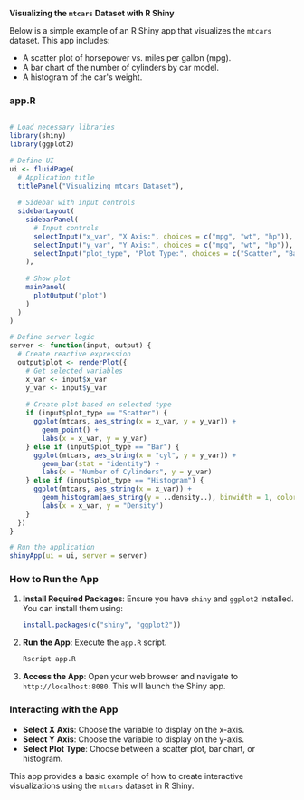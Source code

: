 **Visualizing the `mtcars` Dataset with R Shiny**

Below is a simple example of an R Shiny app that visualizes the `mtcars` dataset. This app includes:

- A scatter plot of horsepower vs. miles per gallon (mpg).
- A bar chart of the number of cylinders by car model.
- A histogram of the car's weight.

### **app.R**

```r

# Load necessary libraries
library(shiny)
library(ggplot2)

# Define UI
ui <- fluidPage(
  # Application title
  titlePanel("Visualizing mtcars Dataset"),
  
  # Sidebar with input controls
  sidebarLayout(
    sidebarPanel(
      # Input controls
      selectInput("x_var", "X Axis:", choices = c("mpg", "wt", "hp")),
      selectInput("y_var", "Y Axis:", choices = c("mpg", "wt", "hp")),
      selectInput("plot_type", "Plot Type:", choices = c("Scatter", "Bar", "Histogram"))
    ),
    
    # Show plot
    mainPanel(
      plotOutput("plot")
    )
  )
)

# Define server logic
server <- function(input, output) {
  # Create reactive expression
  output$plot <- renderPlot({
    # Get selected variables
    x_var <- input$x_var
    y_var <- input$y_var
    
    # Create plot based on selected type
    if (input$plot_type == "Scatter") {
      ggplot(mtcars, aes_string(x = x_var, y = y_var)) +
        geom_point() +
        labs(x = x_var, y = y_var)
    } else if (input$plot_type == "Bar") {
      ggplot(mtcars, aes_string(x = "cyl", y = y_var)) +
        geom_bar(stat = "identity") +
        labs(x = "Number of Cylinders", y = y_var)
    } else if (input$plot_type == "Histogram") {
      ggplot(mtcars, aes_string(x = x_var)) +
        geom_histogram(aes_string(y = ..density..), binwidth = 1, color = "black", fill = "lightblue") +
        labs(x = x_var, y = "Density")
    }
  })
}

# Run the application 
shinyApp(ui = ui, server = server)
```

### **How to Run the App**

1. **Install Required Packages**: Ensure you have `shiny` and `ggplot2` installed. You can install them using:

   ```r
   install.packages(c("shiny", "ggplot2"))
   ```

2. **Run the App**: Execute the `app.R` script.

   ```r
   Rscript app.R
   ```

3. **Access the App**: Open your web browser and navigate to `http://localhost:8080`. This will launch the Shiny app.

### **Interacting with the App**

- **Select X Axis**: Choose the variable to display on the x-axis.
- **Select Y Axis**: Choose the variable to display on the y-axis.
- **Select Plot Type**: Choose between a scatter plot, bar chart, or histogram.

This app provides a basic example of how to create interactive visualizations using the `mtcars` dataset in R Shiny.